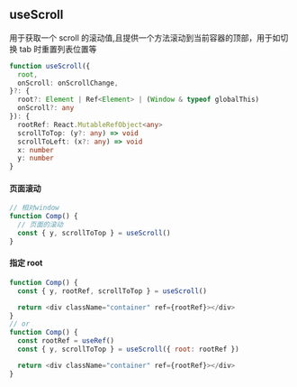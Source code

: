 ## useScroll

用于获取一个 scroll 的滚动值,且提供一个方法滚动到当前容器的顶部，用于如切换 tab 时重置列表位置等

```typescript
function useScroll({
  root,
  onScroll: onScrollChange,
}?: {
  root?: Element | Ref<Element> | (Window & typeof globalThis)
  onScroll?: any
}): {
  rootRef: React.MutableRefObject<any>
  scrollToTop: (y?: any) => void
  scrollToLeft: (x?: any) => void
  x: number
  y: number
}
```

#### 页面滚动

```javascript
// 相对window
function Comp() {
  // 页面的滚动
  const { y, scrollToTop } = useScroll()
}
```

#### 指定 root

```javascript
function Comp() {
  const { y, rootRef, scrollToTop } = useScroll()

  return <div className="container" ref={rootRef}></div>
}
// or
function Comp() {
  const rootRef = useRef()
  const { y, scrollToTop } = useScroll({ root: rootRef })

  return <div className="container" ref={rootRef}></div>
}
```
